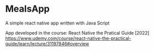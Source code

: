 # MealsApp
A simple react native app written with Java Script

App developed in the course: React Native the Pratical Guide [2022] 
https://www.udemy.com/course/react-native-the-practical-guide/learn/lecture/31197846#overview

